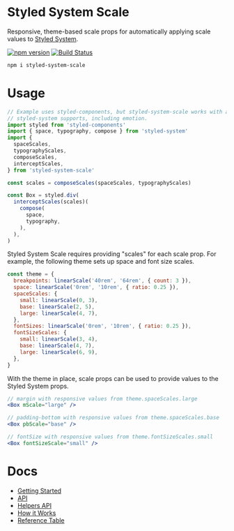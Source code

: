 # Styled System Scale

Responsive, theme-based scale props for automatically applying scale values to
[Styled System][styled-system].

[![npm version](https://flat.badgen.net/npm/v/styled-system-scale)](https://www.npmjs.com/package/styled-system-scale)
[![Build Status](https://flat.badgen.net/travis/angeloashmore/styled-system-scale)](https://travis-ci.com/angeloashmore/styled-system-scale)

```sh
npm i styled-system-scale
```

# Usage

```js
// Example uses styled-components, but styled-system-scale works with anything
// styled-system supports, including emotion.
import styled from 'styled-components'
import { space, typography, compose } from 'styled-system'
import {
  spaceScales,
  typographyScales,
  composeScales,
  interceptScales,
} from 'styled-system-scale'

const scales = composeScales(spaceScales, typographyScales)

const Box = styled.div(
  interceptScales(scales)(
    compose(
      space,
      typography,
    ),
  ),
)
```

Styled System Scale requires providing "scales" for each scale prop. For
example, the following theme sets up space and font size scales.

```js
const theme = {
  breakpoints: linearScale('40rem', '64rem', { count: 3 }),
  space: linearScale('0rem', '10rem', { ratio: 0.25 }),
  spaceScales: {
    small: linearScale(0, 3),
    base: linearScale(2, 5),
    large: linearScale(4, 7),
  },
  fontSizes: linearScale('0rem', '10rem', { ratio: 0.25 }),
  fontSizeScales: {
    small: linearScale(3, 4),
    base: linearScale(4, 7),
    large: linearScale(6, 9),
  },
}
```

With the theme in place, scale props can be used to provide values to the Styled
System props.

```jsx
// margin with responsive values from theme.spaceScales.large
<Box mScale="large" />

// padding-bottom with responsive values from theme.spaceScales.base
<Box pbScale="base" />

// fontSize with responsive values from theme.fontSizeScales.small
<Box fontSizeScale="small" />
```

# Docs

- [Getting Started][getting-started]
- [API][api]
- [Helpers API][helpers-api]
- [How it Works][how-it-works]
- [Reference Table][reference-table]

[styled-system]: https://github.com/styled-system/styled-system
[getting-started]: ./docs/getting-started.md
[api]: ./docs/api.md
[helpers-api]: ./docs/helpers-api.md
[how-it-works]: ./docs/how-it-works.md
[reference-table]: ./docs/reference-table.md
